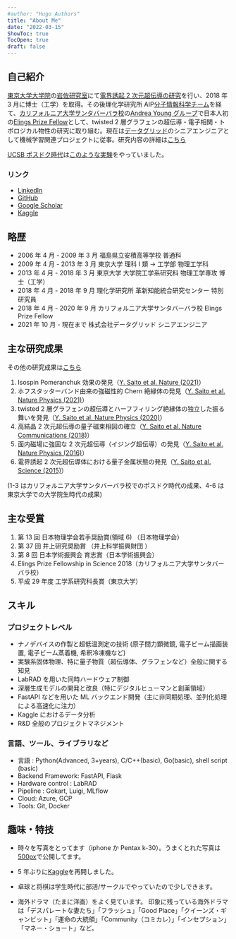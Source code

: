```yaml
---
#author: "Hugo Authors"
title: "About Me"
date: "2022-03-15"
ShowToc: true
TocOpen: true
draft: false
---
```


## 自己紹介

[東京大学大学院](https://www.u-tokyo.ac.jp/en/index.html)の[岩佐研究室](http://iwasa.t.u-tokyo.ac.jp/)にて[電界誘起 2 次元超伝導の研究](https://ci.nii.ac.jp/naid/500001415739)を行い、2018 年 3 月に博士（工学）を取得。その後理化学研究所 AIP[分子情報科学チーム](https://www.riken.jp/research/labs/aip/goalorient_tech/mol_inf/index.html)を経て、[カリフォルニア大学サンタバーバラ校](https://www.ucsb.edu/)の[Andrea Young グループ](https://www.afylab.com/)で日本人初の[Elings Prize Fellow](https://www.cnsi.ucsb.edu/resources/funding/elings-prize/fellows)として、twisted 2 層グラフェンの超伝導・電子相関・トポロジカル物性の研究に取り組む。現在は[データグリッド](https://datagrid.co.jp/)のシニアエンジニアとして機械学習関連プロジェクトに従事。研究内容の詳細は[こちら](https://www.yusaito.com/research/)

[UCSB ポスドク時代](https://www.yusaito.com/blog/posts/us-life/ucsb-postdoc-memory/)は[このような実験](https://www.yusaito.com/blog/posts/us-life/experiment-in-ucsb/)をやっていました。

### リンク

- [LinkedIn](https://www.linkedin.com/in/yu-saito-03080088/)
- [GitHub](https://github.com/yseeker)
- [Google Scholar](https://scholar.google.com/citations?hl=en&user=M3gyCrUAAAAJ)
- [Kaggle](https://www.kaggle.com/Yseeker)

## 略歴

- 2006 年 4 月 - 2009 年 3 月 福島県立安積高等学校 普通科
- 2009 年 4 月 - 2013 年 3 月 東京大学 理科 I 類 → 工学部 物理工学科
- 2013 年 4 月 - 2018 年 3 月 東京大学 大学院工学系研究科 物理工学専攻 博士（工学）
- 2018 年 4 月 - 2018 年 9 月 理化学研究所 革新知能統合研究センター 特別研究員
- 2018 年 4 月 - 2020 年 9 月 カリフォルニア大学サンタバーバラ校 Elings Prize Fellow
- 2021 年 10 月 - 現在まで 株式会社データグリッド シニアエンジニア

## 主な研究成果

その他の研究成果は[こちら](https://www.yusaito.com/publications/)

1. Isospin Pomeranchuk 効果の発見（[Y. Saito et al. Nature (2021)](https://www.nature.com/articles/s41586-021-03409-2)）
2. ホフスタッターバンド由来の強磁性的 Chern 絶縁体の発見（[Y. Saito et al. Nature Physics (2021)](https://www.nature.com/articles/s41567-020-01129-4)）
3. twisted 2 層グラフェンの超伝導とハーフフィリング絶縁体の独立した振る舞いを発見（[Y. Saito et al. Nature Physics (2020)](https://www.nature.com/articles/s41567-020-0928-3)）
4. 高結晶 2 次元超伝導の量子磁束相図の確立（[Y. Saito et al. Nature Communications (2018)](https://www.nature.com/articles/s41567-020-01129-4)）
5. 面内磁場に強固な 2 次元超伝導（イジング超伝導）の発見（[Y. Saito et al. Nature Physics (2016)](https://www.nature.com/articles/nphys3580)）
6. 電界誘起 2 次元超伝導体における量子金属状態の発見（[Y. Saito et al. Science (2015)](https://science.sciencemag.org/content/350/6259/409)）

(1-3 はカリフォルニア大学サンタバーバラ校でのポスドク時代の成果、4-6 は東京大学での大学院生時代の成果)

## 主な受賞

1. 第 13 回 日本物理学会若手奨励賞(領域 6) （日本物理学会）
2. 第 37 回 井上研究奨励賞 （井上科学振興財団 ）
3. 第 8 回 日本学術振興会 育志賞（日本学術振興会）
4. Elings Prize Fellowship in Science 2018（カリフォルニア大学サンタバーバラ校）
5. 平成 29 年度 工学系研究科長賞（東京大学）

## スキル

### プロジェクトレベル

- ナノデバイスの作製と超低温測定の技術 (原子間力顕微鏡, 電子ビーム描画装置, 電子ビーム蒸着機, 希釈冷凍機など)
- 実験系固体物理、特に量子物質（超伝導体、グラフェンなど）全般に関する知見
- LabRAD を用いた同時ハードウェア制御
- 深層生成モデルの開発と改良（特にデジタルヒューマンと創薬領域）
- FastAPI などを用いた ML バックエンド開発（主に非同期処理、並列化処理による高速化に注力）
- Kaggle におけるデータ分析
- R&D 全般のプロジェクトマネジメント

### 言語、ツール、ライブラリなど

- 言語 : Python(Advanced, 3+years), C/C++(basic), Go(basic), shell script (basic)
- Backend Framework: FastAPI, Flask
- Hardware control : LabRAD
- Pipeline : Gokart, Luigi, MLflow
- Cloud: Azure, GCP
- Tools: Git, Docker

## 趣味・特技

- 時々を写真をとってます（iphone か Pentax k-30）。うまくとれた写真は[500px](https://500px.com/p/yusaito?view=photos)で公開してます。

- 5 年ぶりに[Kaggle](https://www.kaggle.com/yseeker)を再開しました。

- 卓球と将棋は学生時代に部活/サークルでやっていたので少しできます。

- 海外ドラマ（たまに洋画）をよく見ています。
  印象に残っている海外ドラマは「デスパレートな妻たち」「フラッシュ」「Good Place」「クイーンズ・ギャンビット」「運命の大統領」「Community（コミカレ）」「インセプション」「マネー・ショート」など。
